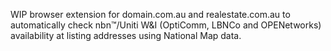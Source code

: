 WIP browser extension for domain.com.au and realestate.com.au to automatically check nbn™/Uniti W&I (OptiComm, LBNCo and OPENetworks) availability at listing addresses using National Map data.
